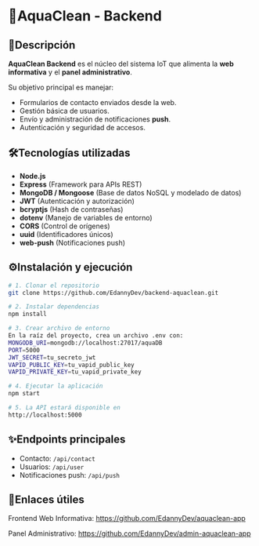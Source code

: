 # 🚀AquaClean - Backend  

## 📌Descripción  
**AquaClean Backend** es el núcleo del sistema IoT que alimenta la **web informativa** y el **panel administrativo**.  

Su objetivo principal es manejar:  
- Formularios de contacto enviados desde la web.  
- Gestión básica de usuarios.  
- Envío y administración de notificaciones **push**.  
- Autenticación y seguridad de accesos.  

## 🛠️Tecnologías utilizadas  

- **Node.js**  
- **Express** (Framework para APIs REST)  
- **MongoDB / Mongoose** (Base de datos NoSQL y modelado de datos)  
- **JWT** (Autenticación y autorización)  
- **bcryptjs** (Hash de contraseñas)  
- **dotenv** (Manejo de variables de entorno)  
- **CORS** (Control de orígenes)  
- **uuid** (Identificadores únicos)  
- **web-push** (Notificaciones push)  

## ⚙️Instalación y ejecución  

```bash
# 1. Clonar el repositorio
git clone https://github.com/EdannyDev/backend-aquaclean.git

# 2. Instalar dependencias
npm install

# 3. Crear archivo de entorno
En la raíz del proyecto, crea un archivo .env con:
MONGODB_URI=mongodb://localhost:27017/aquaDB
PORT=5000
JWT_SECRET=tu_secreto_jwt
VAPID_PUBLIC_KEY=tu_vapid_public_key
VAPID_PRIVATE_KEY=tu_vapid_private_key

# 4. Ejecutar la aplicación
npm start

# 5. La API estará disponible en
http://localhost:5000

```

## ✨Endpoints principales
- Contacto: `/api/contact`
- Usuarios: `/api/user`
- Notificaciones push: `/api/push`

## 🔗Enlaces útiles
Frontend Web Informativa: https://github.com/EdannyDev/aquaclean-app

Panel Administrativo: https://github.com/EdannyDev/admin-aquaclean-app
